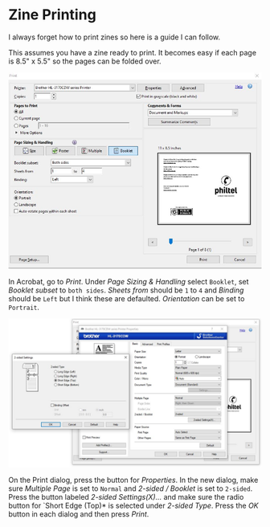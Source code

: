 # Zine Printing

I always forget how to print zines so here is a guide I can follow.  

This assumes you have a zine ready to print. It becomes easy if each page is 8.5" x 5.5" so the pages can be folded over.  

![print dialog](zine-printing-01.jpg)

In Acrobat, go to *Print*. Under *Page Sizing & Handling* select `Booklet`, set *Booklet subset* to `both sides`. *Sheets from* should be `1` to `4` and *Binding* should be `Left` but I think these are defaulted. *Orientation* can be set to `Portrait`.  

![printer dialog](zine-printing-02.jpg)

On the Print dialog, press the button for *Properties*. In the new dialog, make sure *Multiple Page* is set to `Normal` and *2-sided / Booklet* is set to `2-sided`. Press the button labeled *2-sided Settings(X)...* and make sure the radio button for `Short Edge (Top)* is selected under *2-sided Type*. Press the *OK* button in each dialog and then press *Print*.  